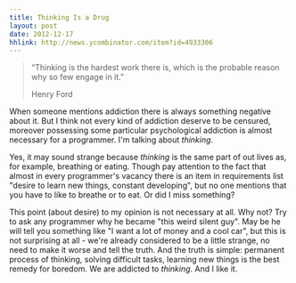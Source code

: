 ```yaml
---
title: Thinking Is a Drug
layout: post
date: 2012-12-17
hhlink: http://news.ycombinator.com/item?id=4933306
---
```


> “Thinking is the hardest work there is, which is the probable reason why so few engage in it.”
>
> Henry Ford

When someone mentions addiction there is always something negative about it. But I think not every kind of addiction deserve to be censured, moreover possessing some particular psychological addiction is almost necessary for a programmer. I'm talking about _thinking_. 

Yes, it may sound strange because _thinking_ is the same part of out lives as, for example, breathing or eating. Though pay attention to the fact that almost in every programmer's vacancy there is an item in requirements list "desire to learn new things, constant developing", but no one mentions that you have to like to breathe or to eat. Or did I miss something?

This point (about desire) to my opinion is not necessary at all. Why not? Try to ask any programmer why he became "this weird silent guy". May be he will tell you something like "I want a lot of money and a cool car", but this is not surprising at all - we're already considered to be a little strange, no need to make it worse and tell the truth. And the truth is simple: permanent process of thinking, solving difficult tasks, learning new things is the best remedy for boredom. We are addicted to _thinking_. And I like it.
